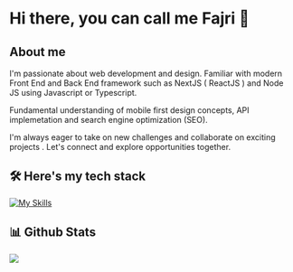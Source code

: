 
# Hi there, you can call me Fajri 👋

## About me
I'm passionate about web development and design. Familiar with modern Front End and Back End framework such as NextJS ( ReactJS ) and Node JS using Javascript or Typescript.

Fundamental understanding of mobile first design concepts, API implemetation and search engine optimization (SEO).

I'm always eager to take on new challenges and collaborate on exciting projects . Let's connect and explore opportunities together.

## 🛠️ Here's my tech stack

[![My Skills](https://skillicons.dev/icons?i=react,vue,express,nodejs,mongodb,mysql)](https://skillicons.dev)


## 📊 Github Stats
![](https://github-readme-stats.vercel.app/api/top-langs/?username=fjribptra&theme=dracula&layout=compact)


